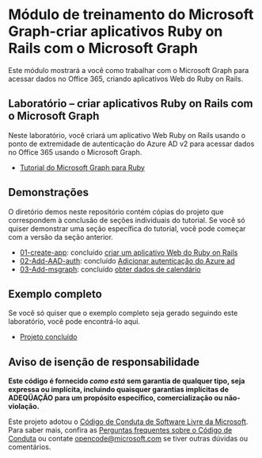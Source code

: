 # <a name="microsoft-graph-training-module---build-ruby-on-rails-apps-with-microsoft-graph"></a>Módulo de treinamento do Microsoft Graph-criar aplicativos Ruby on Rails com o Microsoft Graph

Este módulo mostrará a você como trabalhar com o Microsoft Graph para acessar dados no Office 365, criando aplicativos Web do Ruby on Rails.

## <a name="lab---build-ruby-on-rails-apps-with-microsoft-graph"></a>Laboratório – criar aplicativos Ruby on Rails com o Microsoft Graph

Neste laboratório, você criará um aplicativo Web Ruby on Rails usando o ponto de extremidade de autenticação do Azure AD v2 para acessar dados no Office 365 usando o Microsoft Graph.

- [Tutorial do Microsoft Graph para Ruby](https://docs.microsoft.com/graph/training/ruby-tutorial)

## <a name="demos"></a>Demonstrações

O [](./Demos) diretório demos neste repositório contém cópias do projeto que correspondem à conclusão de seções individuais do tutorial. Se você só quiser demonstrar uma seção específica do tutorial, você pode começar com a versão da seção anterior.

- [01-create-app](Demos/01-create-app): concluído [criar um aplicativo Web do Ruby on Rails](https://docs.microsoft.com/graph/training/ruby-tutorial?tutorial-step=1)
- [02-Add-AAD-auth](Demos/02-add-aad-auth): concluído [Adicionar autenticação do Azure ad](https://docs.microsoft.com/graph/training/ruby-tutorial?tutorial-step=3)
- [03-Add-msgraph](Demos/03-add-msgraph): concluído [obter dados de calendário](https://docs.microsoft.com/graph/training/ruby-tutorial?tutorial-step=4)

## <a name="completed-sample"></a>Exemplo completo

Se você só quiser que o exemplo completo seja gerado seguindo este laboratório, você pode encontrá-lo aqui.

- [Projeto concluído](Demos/03-add-msgraph)

## <a name="disclaimer"></a>Aviso de isenção de responsabilidade

**Este código é fornecido *como está* sem garantia de qualquer tipo, seja expressa ou implícita, incluindo quaisquer garantias implícitas de ADEQÜAÇÃO para um propósito específico, comercialização ou não-violação.**

Este projeto adotou o [Código de Conduta de Software Livre da Microsoft](https://opensource.microsoft.com/codeofconduct/). Para saber mais, confira as [Perguntas frequentes sobre o Código de Conduta](https://opensource.microsoft.com/codeofconduct/faq/) ou contate [opencode@microsoft.com](mailto:opencode@microsoft.com) se tiver outras dúvidas ou comentários.